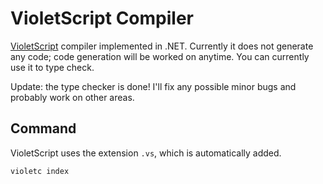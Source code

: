 # VioletScript Compiler

[VioletScript](https://violetscript.github.io) compiler implemented in .NET. Currently it does not generate any code; code generation will be worked on anytime. You can currently use it to type check.

Update: the type checker is done! I'll fix any possible minor bugs and probably work on other areas.

## Command

VioletScript uses the extension `.vs`, which is automatically added.

```
violetc index
```